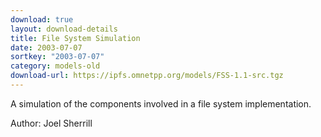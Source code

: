 ```yaml
---
download: true
layout: download-details
title: File System Simulation
date: 2003-07-07
sortkey: "2003-07-07"
category: models-old
download-url: https://ipfs.omnetpp.org/models/FSS-1.1-src.tgz
---
```


A simulation of the components involved in a file system implementation.

Author: Joel Sherrill
